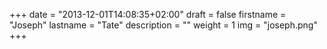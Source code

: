 +++
date = "2013-12-01T14:08:35+02:00"
draft = false
firstname = "Joseph"
lastname = "Tate"
description = ""
weight = 1
img = "joseph.png"
+++
